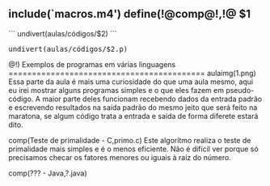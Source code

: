 include(`macros.m4')
define(!@comp@!,!@
$1
----------------
<div class="!@comp@!">
```
undivert(aulas/códigos/$2)
```
<pre class="pseudo box">undivert(aulas/códigos/$2.p)</pre>
</div>@!)
Exemplos de programas em várias linguagens
==========================================
aulaimg(1.png) <!-- Inserir depois o desenho de verdade -->
Essa parte da aula é mais uma curiosidade do que uma aula mesmo, aqui eu irei mostrar alguns programas simples e o que eles fazem em pseudo-código. A maior parte deles funcionam recebendo dados da entrada padrão e escrevendo resultados na saída padrão do mesmo jeito que será feito na maratona, se algum código trata a entrada e saída de forma diferete estará dito.

comp(Teste de primalidade - C,primo.c)
Este algorítmo realiza o teste de primalidade mais simples e é o menos eficiente. Não é difícil ver porque só precisamos checar os fatores menores ou iguais à raíz do número.

comp(??? - Java,?.java)
